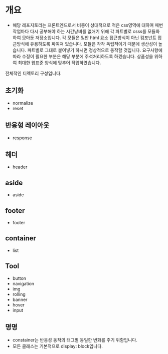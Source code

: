 # 개요
- 해당 레포지토리는 프론트엔드로서 비중이 상대적으로 적은 css영역에 대하여 매번 작업마다 다시 공부해야 하는 시간낭비를 없애기 위해 각 파트별로 csss를 모듈화하여 모아둔 저장소입니다.
각 모듈은 일반 html 요소 접근방식이 아닌 컴포넌트 접근방식에 유용하도록 짜여져 있습니다. 
모듈은 각각 독립적이기 때문에 생산성이 높습니다. 파트별로 그대로 붙여넣기 하시면 정상적으로 동작할 것입니다.
요구사항에 따라 수정이 필요한 부분은 해당 부분에 주석처리하도록 하겠습니다.
상품성을 위하여 최대한 웹표준 양식에 맞추어 작업하였습니다.

전체적인 디렉토리 구성입니다.

## 초기화
- normalize
- reset

## 반응형 레이아웃
- response

## 헤더
- header

## aside
- aside

## footer
- footer

## container
- list

## Tool
- button
- navigation
- img 
- rolling
- banner
- hover
- input

## 명명
- constainer는 반응성 동작의 태그별 동일한 변화를 주기 위함입니다.
- 모든 클래스는 기본적으로 display: block입니다.